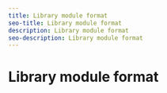 ```yaml
---
title: Library module format
seo-title: Library module format
description: Library module format
seo-description: Library module format
---
```


# Library module format